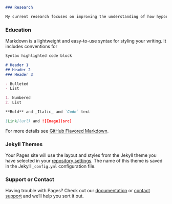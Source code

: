 ```markdown
### Research 

My current research focuses on improving the understanding of how hyporheic zone processs interacts with dynamic hydrologic conditions and geomorphic processes and diverse sources of nutrients and quantifying the processes at multiple temporal and spatial scale. In particular, quantification of denitrifcation and respiration processes in the hyporheic zone is the first priority. Previous study have used field measurement and mechanistic modeling approach to quantify the role of hyporheic zone process in terms of stream and groundwater flow and their quality. However, the scale of their study is often limited to reach scale and low order streams. In my study, we use a process-based modeling appraoch to quantify the basin scale hyporheic zone process and the study site is the whole columiba river basin. 
```
### Education 




Markdown is a lightweight and easy-to-use syntax for styling your writing. It includes conventions for

```markdown
Syntax highlighted code block

# Header 1
## Header 2
### Header 3

- Bulleted
- List

1. Numbered
2. List

**Bold** and _Italic_ and `Code` text

[Link](url) and ![Image](src)
```

For more details see [GitHub Flavored Markdown](https://guides.github.com/features/mastering-markdown/).

### Jekyll Themes

Your Pages site will use the layout and styles from the Jekyll theme you have selected in your [repository settings](https://github.com/kkyong77/profile/settings). The name of this theme is saved in the Jekyll `_config.yml` configuration file.

### Support or Contact

Having trouble with Pages? Check out our [documentation](https://docs.github.com/categories/github-pages-basics/) or [contact support](https://github.com/contact) and we’ll help you sort it out.
